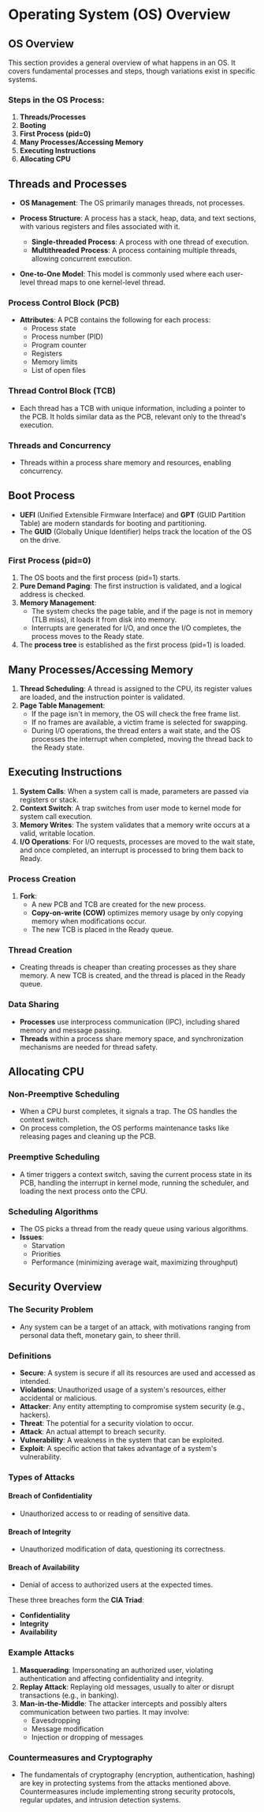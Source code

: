 # Operating System (OS) Overview

## OS Overview

This section provides a general overview of what happens in an OS. It covers fundamental processes and steps, though variations exist in specific systems.

### Steps in the OS Process:
1. **Threads/Processes**
2. **Booting**
3. **First Process (pid=0)**
4. **Many Processes/Accessing Memory**
5. **Executing Instructions**
6. **Allocating CPU**

## Threads and Processes

- **OS Management**: The OS primarily manages threads, not processes.
- **Process Structure**: A process has a stack, heap, data, and text sections, with various registers and files associated with it.
    - **Single-threaded Process**: A process with one thread of execution.
    - **Multithreaded Process**: A process containing multiple threads, allowing concurrent execution.

- **One-to-One Model**: This model is commonly used where each user-level thread maps to one kernel-level thread.

### Process Control Block (PCB)
- **Attributes**: A PCB contains the following for each process:
    - Process state
    - Process number (PID)
    - Program counter
    - Registers
    - Memory limits
    - List of open files

### Thread Control Block (TCB)
- Each thread has a TCB with unique information, including a pointer to the PCB. It holds similar data as the PCB, relevant only to the thread's execution.

### Threads and Concurrency
- Threads within a process share memory and resources, enabling concurrency.

## Boot Process

- **UEFI** (Unified Extensible Firmware Interface) and **GPT** (GUID Partition Table) are modern standards for booting and partitioning.
- The **GUID** (Globally Unique Identifier) helps track the location of the OS on the drive.

### First Process (pid=0)
1. The OS boots and the first process (pid=1) starts.
2. **Pure Demand Paging**: The first instruction is validated, and a logical address is checked.
3. **Memory Management**:
    - The system checks the page table, and if the page is not in memory (TLB miss), it loads it from disk into memory.
    - Interrupts are generated for I/O, and once the I/O completes, the process moves to the Ready state.
4. The **process tree** is established as the first process (pid=1) is loaded.

## Many Processes/Accessing Memory

1. **Thread Scheduling**: A thread is assigned to the CPU, its register values are loaded, and the instruction pointer is validated.
2. **Page Table Management**:
    - If the page isn't in memory, the OS will check the free frame list.
    - If no frames are available, a victim frame is selected for swapping.
    - During I/O operations, the thread enters a wait state, and the OS processes the interrupt when completed, moving the thread back to the Ready state.

## Executing Instructions

1. **System Calls**: When a system call is made, parameters are passed via registers or stack.
2. **Context Switch**: A trap switches from user mode to kernel mode for system call execution.
3. **Memory Writes**: The system validates that a memory write occurs at a valid, writable location.
4. **I/O Operations**: For I/O requests, processes are moved to the wait state, and once completed, an interrupt is processed to bring them back to Ready.

### Process Creation
1. **Fork**:
    - A new PCB and TCB are created for the new process.
    - **Copy-on-write (COW)** optimizes memory usage by only copying memory when modifications occur.
    - The new TCB is placed in the Ready queue.

### Thread Creation
- Creating threads is cheaper than creating processes as they share memory. A new TCB is created, and the thread is placed in the Ready queue.

### Data Sharing
- **Processes** use interprocess communication (IPC), including shared memory and message passing.
- **Threads** within a process share memory space, and synchronization mechanisms are needed for thread safety.

## Allocating CPU

### Non-Preemptive Scheduling
- When a CPU burst completes, it signals a trap. The OS handles the context switch.
- On process completion, the OS performs maintenance tasks like releasing pages and cleaning up the PCB.

### Preemptive Scheduling
- A timer triggers a context switch, saving the current process state in its PCB, handling the interrupt in kernel mode, running the scheduler, and loading the next process onto the CPU.

### Scheduling Algorithms
- The OS picks a thread from the ready queue using various algorithms.
- **Issues**:
    - Starvation
    - Priorities
    - Performance (minimizing average wait, maximizing throughput)

## Security Overview

### The Security Problem
- Any system can be a target of an attack, with motivations ranging from personal data theft, monetary gain, to sheer thrill.

### Definitions
- **Secure**: A system is secure if all its resources are used and accessed as intended.
- **Violations**: Unauthorized usage of a system's resources, either accidental or malicious.
- **Attacker**: Any entity attempting to compromise system security (e.g., hackers).
- **Threat**: The potential for a security violation to occur.
- **Attack**: An actual attempt to breach security.
- **Vulnerability**: A weakness in the system that can be exploited.
- **Exploit**: A specific action that takes advantage of a system's vulnerability.

### Types of Attacks

#### **Breach of Confidentiality**
- Unauthorized access to or reading of sensitive data.

#### **Breach of Integrity**
- Unauthorized modification of data, questioning its correctness.

#### **Breach of Availability**
- Denial of access to authorized users at the expected times.

These three breaches form the **CIA Triad**:
- **Confidentiality**
- **Integrity**
- **Availability**

### Example Attacks

1. **Masquerading**: Impersonating an authorized user, violating authentication and affecting confidentiality and integrity.
2. **Replay Attack**: Replaying old messages, usually to alter or disrupt transactions (e.g., in banking).
3. **Man-in-the-Middle**: The attacker intercepts and possibly alters communication between two parties. It may involve:
    - Eavesdropping
    - Message modification
    - Injection or dropping of messages

### Countermeasures and Cryptography
- The fundamentals of cryptography (encryption, authentication, hashing) are key in protecting systems from the attacks mentioned above. Countermeasures include implementing strong security protocols, regular updates, and intrusion detection systems.

